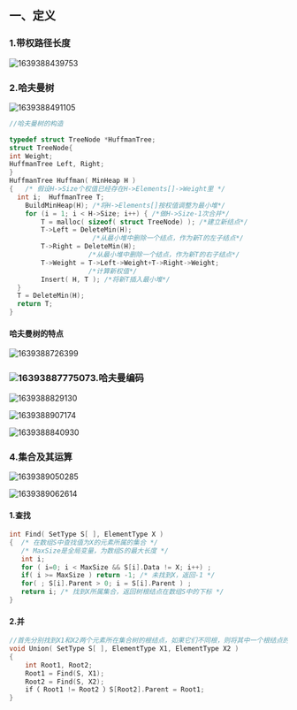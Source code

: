 ## 一、定义

### 1.带权路径长度

![1639388439753](C:\Users\Π\AppData\Roaming\Typora\typora-user-images\1639388439753.png)

### 2.哈夫曼树

![1639388491105](C:\Users\Π\AppData\Roaming\Typora\typora-user-images\1639388491105.png)

```c
//哈夫曼树的构造

typedef struct TreeNode *HuffmanTree;
struct TreeNode{
int Weight;
HuffmanTree Left, Right;
}
HuffmanTree Huffman( MinHeap H )
{   /* 假设H->Size个权值已经存在H->Elements[]->Weight里 */
  int i;  HuffmanTree T;
    BuildMinHeap(H); /*将H->Elements[]按权值调整为最小堆*/
    for (i = 1; i < H->Size; i++) { /*做H->Size-1次合并*/
        T = malloc( sizeof( struct TreeNode) ); /*建立新结点*/
        T->Left = DeleteMin(H);
                     /*从最小堆中删除一个结点，作为新T的左子结点*/
        T->Right = DeleteMin(H);
                    /*从最小堆中删除一个结点，作为新T的右子结点*/
        T->Weight = T->Left->Weight+T->Right->Weight;
                    /*计算新权值*/
        Insert( H, T ); /*将新T插入最小堆*/
  }
  T = DeleteMin(H);
  return T;
}

```

#### 哈夫曼树的特点

![1639388726399](C:\Users\Π\AppData\Roaming\Typora\typora-user-images\1639388726399.png)

### ![1639388777507](C:\Users\Π\AppData\Roaming\Typora\typora-user-images\1639388777507.png)3.哈夫曼编码

![1639388829130](C:\Users\Π\AppData\Roaming\Typora\typora-user-images\1639388829130.png)

![1639388907174](C:\Users\Π\AppData\Roaming\Typora\typora-user-images\1639388907174.png)

![1639388840930](C:\Users\Π\AppData\Roaming\Typora\typora-user-images\1639388840930.png)

### 4.集合及其运算

![1639389050285](C:\Users\Π\AppData\Roaming\Typora\typora-user-images\1639389050285.png)

![1639389062614](C:\Users\Π\AppData\Roaming\Typora\typora-user-images\1639389062614.png)

#### 1.查找

```c
int Find( SetType S[ ], ElementType X )
{  /* 在数组S中查找值为X的元素所属的集合 */
   /* MaxSize是全局变量，为数组S的最大长度 */
   int i;
   for ( i=0; i < MaxSize && S[i].Data != X; i++) ;
   if( i >= MaxSize ) return -1; /* 未找到X，返回-1 */
   for( ; S[i].Parent > 0; i = S[i].Parent ) ;
   return i; /* 找到X所属集合，返回树根结点在数组S中的下标 */
}
```

#### 2.并

```c
//首先分别找到X1和X2两个元素所在集合树的根结点，如果它们不同根，则将其中一个根结点的父结点指针设置成另一个根结点的数组下标就行了。
void Union( SetType S[ ], ElementType X1, ElementType X2 )
{
    int Root1, Root2;
    Root1 = Find(S, X1);
    Root2 = Find(S, X2);
    if（ Root1 != Root2 ）S[Root2].Parent = Root1;
}
```

